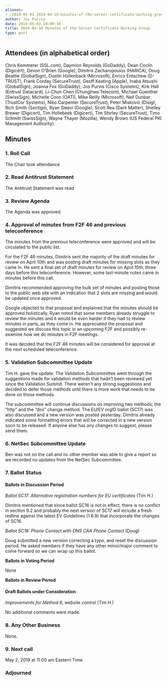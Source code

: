 ```yaml
---
aliases:
- /2019-05-03-2019-04-18-minutes-of-the-server-certificate-working-group/
author: Jos Purvis
date: 2019-05-03 19:09:34
title: 2019-04-18 Minutes of the Server Certificate Working Group
type: post
---
```


## Attendees (in alphabetical order) 

Chris Kemmerer (SSL.com), Daymion Reynolds (GoDaddy), Dean Coclin (Digicert), Devon O’Brien (Google), Dimitris Zacharopoulos (HARICA), Doug Beattie (GlobalSign), Dustin Hollenback (Microsoft), Enrico Entschew (D-TRUST), Frank Corday (SecureTrust), Geoff Keating (Apple), Inaba Atsushi (GlobalSign), Joanna Fox (GoDaddy), Jos Purvis (Cisco Systems), Kirk Hall (Entrust Datacard), Li-Chun Chen (Chunghwa Telecom), Michael Guenther (SwissSign), Michelle Coon (OATI), Mike Reilly (Microsoft), Neil Dunbar (TrustCor Systems), Niko Carpenter (SecureTrust), Peter Miskovic (Disig), Rich Smith (Sectigo), Ryan Sleevi (Google), Scott Rea (Dark Matter), Shelley Brewer (Digicert), Tim Hollebeek (Digicert), Tim Shirley (SecureTrust), Timo Schmitt (SwissSign), Wayne Thayer (Mozilla), Wendy Brown (US Federal PKI Management Authority).

## Minutes



### 1. Roll Call



The Chair took attendance

### 2. Read Antitrust Statement



The Antitrust Statement was read

### 3. Review Agenda



The Agenda was approved.

### 4. Approval of minutes from F2F 46 and previous teleconference 

The minutes from the previous teleconference were approved and will be circulated to the public list.

For the F2F 46 minutes, Dimitris sent the majority of the draft minutes for review on April 10th and was posting draft minutes for missing slots as they came in. He sent a final set of draft minutes for review on April 15th, three days before this teleconference. However, some last-minute notes came in minutes before this call.

Dimitris recommended approving the bulk set of minutes and posting those to the public web site with an indication that 2 slots are missing and would be updated once approved.

Google objected to that proposal and explained that the minutes should be approved holistically. Ryan noted that some members already struggle to review the minutes and it would be even harder if they had to review minutes in parts, as they come in. He appreciated the proposal and suggested we discuss this topic in an upcoming F2F and possibly re-examine how we do minutes in F2F meetings.

It was decided that the F2F 46 minutes will be considered for approval at the next scheduled teleconference.

### 5. Validation Subcommittee Update



Tim H. gave the update. The Validation Subcommittee went through the suggestions made for validation methods that hadn’t been reviewed yet since the Validation Summit. There weren’t any strong suggestions and decided to defer those methods until there is more work that needs to be done on those methods.

The subcommittee will continue discussions on improving two methods; the “http” and the “dns” change method. The EU/EV orgID ballot (SC17) was also discussed and a new version was posted yesterday. Dimitris already indicated some formatting errors that will be corrected in a new version soon to be released. If anyone else has any changes to suggest, please send them.

### 6. NetSec Subcommittee Update 

Ben was not on the call and no other member was able to give a report so we recorded no updates from the NetSec Subcommittee.

### 7. Ballot Status 

#### Ballots in Discussion Period



_Ballot SC17: Alternative registration numbers for EU certificates_ (Tim H.)

Dimitris mentioned that since ballot SC16 is not in effect, there is no conflict in section 9.2 and probably the next version of SC17 will include a fresh redline against the latest EV Guidelines (1.6.9) that incorporate the changes of SC16.

_Ballot SC18: Phone Contact with DNS CAA Phone Contact_ (Doug)

Doug submitted a new version correcting a typo, and reset the discussion period. He asked members if they have any other minor/major comment to come forward so we can wrap up this ballot.

**Ballots in Voting Period**

None

**Ballots in Review Period**

#### Draft Ballots under Consideration



_Improvements for Method 6, website control_ (Tim H.)

No additional comments were made.

### 8. Any Other Business 

None.

### 9. Next call 

May 2, 2019 at 11:00 am Eastern Time.

### Adjourned